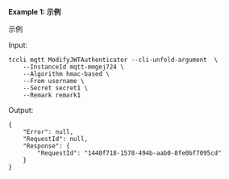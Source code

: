**Example 1: 示例**

示例

Input: 

```
tccli mqtt ModifyJWTAuthenticator --cli-unfold-argument  \
    --InstanceId mqtt-mmgej724 \
    --Algorithm hmac-based \
    --From username \
    --Secret secret1 \
    --Remark remark1
```

Output: 
```
{
    "Error": null,
    "RequestId": null,
    "Response": {
        "RequestId": "1440f718-1578-494b-aab0-8fe0bf7095cd"
    }
}
```


